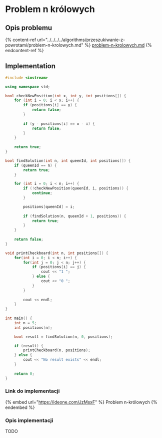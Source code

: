 # Problem n królowych

## Opis problemu

{% content-ref url="../../../../algorithms/przeszukiwanie-z-powrotami/problem-n-krolowych.md" %}
[problem-n-krolowych.md](../../../../algorithms/przeszukiwanie-z-powrotami/problem-n-krolowych.md)
{% endcontent-ref %}

## Implementation

```cpp
#include <iostream>

using namespace std;

bool checkNewPosition(int x, int y, int positions[]) {
    for (int i = 0; i < x; i++) {
        if (positions[i] == y) {
            return false;
        }
            
        if (y - positions[i] == x - i) {
            return false;
        }
    }
    
    return true;
}

bool findSolution(int n, int queenId, int positions[]) {
    if (queenId == n) {
        return true;
    }

    for (int i = 0; i < n; i++) {
        if (!checkNewPosition(queenId, i, positions)) {
            continue;
        }

        positions[queenId] = i;
        
        if (findSolution(n, queenId + 1, positions)) {
            return true;
        }
    }
    
    return false;
}

void printCheckboard(int n, int positions[]) {
    for(int i = 0; i < n; i++) {
        for(int j = 0; j < n; j++) {
            if (positions[i] == j) {
                cout << "1 ";
            } else {
                cout << "0 ";
            }
        }
        
        cout << endl;
    }
}
    
int main() {
    int n = 5;
    int positions[n];

    bool result = findSolution(n, 0, positions);

    if (result) {
        printCheckboard(n, positions);
    } else {
        cout << "No result exists" << endl;
    }
    
    return 0;
}
```

### Link do implementacji

{% embed url="https://ideone.com/JzMsxF" %}
Problem n-królowych
{% endembed %}

### Opis implementacji

TODO
